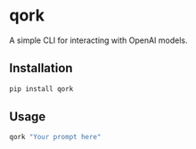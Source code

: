 # qork

A simple CLI for interacting with OpenAI models.

## Installation

```bash
pip install qork
```

## Usage

```bash
qork "Your prompt here"
```
